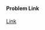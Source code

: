 #### Problem Link
<a href="https://www.hackerrank.com/challenges/plus-minus" target="_blank">Link</a>
